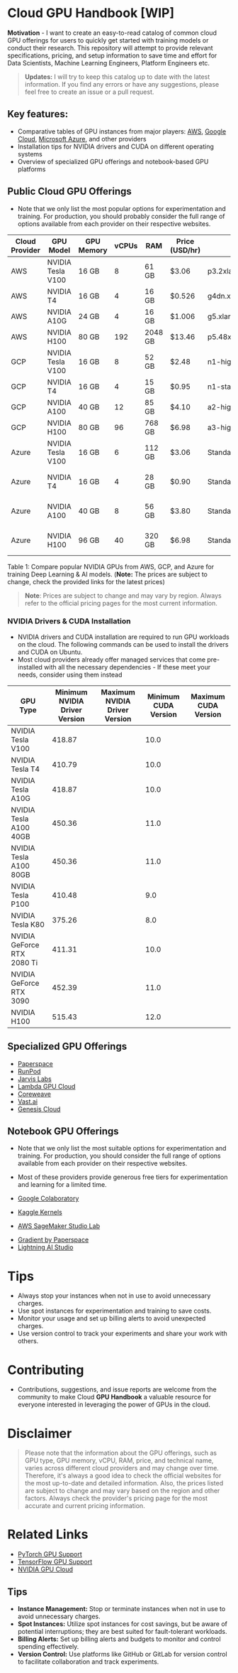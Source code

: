 # Cloud GPU Handbook [WIP]

**Motivation** - I want to create an easy-to-read catalog of common cloud GPU offerings for users to quickly get started with training models or conduct their research. This repository will attempt to provide relevant specifications, pricing, and setup information to save time and effort for Data Scientists, Machine Learning Engineers, Platform Engineers etc.

> **Updates:** I will try to keep this catalog up to date with the latest information. If you find any errors or have any suggestions, please feel free to create an issue or a pull request.

## Key features:

- Comparative tables of GPU instances from major players: [AWS](https://docs.aws.amazon.com/dlami/latest/devguide/gpu.html), [Google Cloud](https://cloud.google.com/compute/docs/gpus), [Microsoft Azure](https://learn.microsoft.com/en-us/azure/virtual-machines/sizes-gpu), and other providers
- Installation tips for NVIDIA drivers and CUDA on different operating systems
- Overview of specialized GPU offerings and notebook-based GPU platforms

## Public Cloud GPU Offerings

* Note that we only list the most popular options for experimentation and training. For production, you should probably consider the full range of options available from each provider on their respective websites.

| Cloud Provider | GPU Model             | GPU Memory | vCPUs | RAM   | Price (USD/hr) | Instance Type         | Link                                                                                      |
|----------------|-----------------------|------------|-------|-------|----------------|-----------------------|-------------------------------------------------------------------------------------------|
| AWS            | NVIDIA Tesla V100     | 16 GB      | 8     | 61 GB | $3.06          | p3.2xlarge            | [AWS p3 Instances](https://aws.amazon.com/ec2/instance-types/p3/)                         |
| AWS            | NVIDIA T4             | 16 GB      | 4     | 16 GB | $0.526         | g4dn.xlarge           | [AWS g4 Instances](https://aws.amazon.com/ec2/instance-types/g4/)                         |
| AWS            | NVIDIA A10G           | 24 GB      | 4     | 16 GB | $1.006         | g5.xlarge             | [AWS g5 Instances](https://aws.amazon.com/ec2/instance-types/g5/)                         |
| AWS            | NVIDIA H100           | 80 GB      | 192   | 2048 GB| $13.46         | p5.48xlarge           | [AWS p5 Instances](https://aws.amazon.com/ec2/instance-types/p5/)                         |
| GCP            | NVIDIA Tesla V100     | 16 GB      | 8     | 52 GB | $2.48          | n1-highmem-8          | [GCP GPU Instances](https://cloud.google.com/compute/docs/gpus)                           |
| GCP            | NVIDIA T4             | 16 GB      | 4     | 15 GB | $0.95          | n1-standard-4         | [GCP GPU Instances](https://cloud.google.com/compute/docs/gpus)                           |
| GCP            | NVIDIA A100           | 40 GB      | 12    | 85 GB | $4.10          | a2-highgpu-1g         | [GCP GPU Instances](https://cloud.google.com/compute/docs/gpus)                           |
| GCP            | NVIDIA H100           | 80 GB      | 96    | 768 GB| $6.98          | a3-highgpu-1g         | [GCP A3 Instances](https://gcloud-compute.com/a3-highgpu-1g.html)                         |
| Azure          | NVIDIA Tesla V100     | 16 GB      | 6     | 112 GB| $3.06          | Standard_NC6s_v3      | [Azure NCv3 Series](https://learn.microsoft.com/en-us/azure/virtual-machines/ncv3-series) |
| Azure          | NVIDIA T4             | 16 GB      | 4     | 28 GB | $0.90          | Standard_NC4as_T4_v3  | [Azure NC T4 v3 Series](https://learn.microsoft.com/en-us/azure/virtual-machines/nct4-v3-series) |
| Azure          | NVIDIA A100           | 40 GB      | 8     | 56 GB | $3.80          | Standard_NC8as_A100_v4| [Azure NC A100 v4 Series](https://learn.microsoft.com/en-us/azure/virtual-machines/nca100-v4-series) |
| Azure          | NVIDIA H100           | 96 GB      | 40    | 320 GB | $6.98         | Standard_NC40ads_H100_v5| [Azure NC H100 v5 Series](https://learn.microsoft.com/en-us/azure/virtual-machines/ncads-h100-v5) |

Table 1: Compare popular NVIDIA GPUs from AWS, GCP, and Azure for training Deep Learning & AI models. (**Note:** The prices are subject to change, check the provided links for the latest prices)

> **Note**: Prices are subject to change and may vary by region. Always refer to the official pricing pages for the most current information.

### NVIDIA Drivers & CUDA Installation

* NVIDIA drivers and CUDA installation are required to run GPU workloads on the cloud. The following commands can be used to install the drivers and CUDA on Ubuntu.
* Most cloud providers already offer managed services that come pre-installed with all the necessary dependencies - If these meet your needs, consider using them instead

| GPU Type                  | Minimum NVIDIA Driver Version | Maximum NVIDIA Driver Version | Minimum CUDA Version | Maximum CUDA Version |
|---------------------------|-------------------------------|-------------------------------|----------------------|----------------------|
| NVIDIA Tesla V100         | 418.87                        |                               | 10.0                 |                      |
| NVIDIA Tesla T4           | 410.79                        |                               | 10.0                 |                      |
| NVIDIA Tesla A10G         | 418.87                        |                               | 10.0                 |                      |
| NVIDIA Tesla A100 40GB    | 450.36                        |                               | 11.0                 |                      |
| NVIDIA Tesla A100 80GB    | 450.36                        |                               | 11.0                 |                      |
| NVIDIA Tesla P100         | 410.48                        |                               | 9.0                  |                      |
| NVIDIA Tesla K80          | 375.26                        |                               | 8.0                  |                      |
| NVIDIA GeForce RTX 2080 Ti| 411.31                        |                               | 10.0                 |                      |
| NVIDIA GeForce RTX 3090   | 452.39                        |                               | 11.0                 |                      |
| NVIDIA H100               | 515.43                        |                               | 12.0                 |                      |


## Specialized GPU Offerings

* [Paperspace](https://www.paperspace.com/)
* [RunPod](https://www.runpod.io/) 
* [Jarvis Labs](https://jarvislabs.ai/)
* [Lambda GPU Cloud](https://lambdalabs.com/service/gpu-cloud)
* [Coreweave](https://www.coreweave.com/)
* [Vast.ai](https://vast.ai/)
* [Genesis Cloud](https://www.genesiscloud.com/)

## Notebook GPU Offerings

* Note that we only list the most suitable options for experimentation and training. For production, you should consider the full range of options available from each provider on their respective websites.
* Most of these providers provide generous free tiers for experimentation and learning for a limited time.

* [Google Colaboratory](https://colab.research.google.com/)
* [Kaggle Kernels](https://www.kaggle.com/code)
* [AWS SageMaker Studio Lab](https://studiolab.sagemaker.aws/)
- [Gradient by Paperspace](https://www.paperspace.com/gradient)
- [Lightning AI Studio](https://lightning.ai/studios)

# Tips

* Always stop your instances when not in use to avoid unnecessary charges.
* Use spot instances for experimentation and training to save costs.
* Monitor your usage and set up billing alerts to avoid unexpected charges.
* Use version control to track your experiments and share your work with others.

# Contributing

- Contributions, suggestions, and issue reports are welcome from the community to make Cloud **GPU Handbook** a valuable resource for everyone interested in leveraging the power of GPUs in the cloud.

# Disclaimer

> Please note that the information about the GPU offerings, such as GPU type, GPU memory, vCPU, RAM, price, and technical name, varies across different cloud providers and may change over time. Therefore, it's always a good idea to check the official websites for the most up-to-date and detailed information. Also, the prices listed are subject to change and may vary based on the region and other factors. Always check the provider's pricing page for the most accurate and current pricing information. 

# Related Links

* [PyTorch GPU Support](https://pytorch.org/get-started/locally/)
* [TensorFlow GPU Support](https://www.tensorflow.org/install/gpu)
* [NVIDIA GPU Cloud](https://www.nvidia.com/en-us/gpu-cloud/)


## Tips

- **Instance Management:** Stop or terminate instances when not in use to avoid unnecessary charges.
- **Spot Instances:** Utilize spot instances for cost savings, but be aware of potential interruptions; they are best suited for fault-tolerant workloads.
- **Billing Alerts:** Set up billing alerts and budgets to monitor and control spending effectively.
- **Version Control:** Use platforms like GitHub or GitLab for version control to facilitate collaboration and track experiments.

